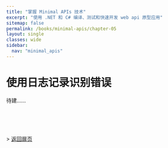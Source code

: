 ```yaml
---
title: "掌握 Minimal APIs 技术"
excerpt: "使用 .NET 和 C# 编译、测试和快速开发 web api 原型应用"
sitemap: false
permalink: /books/minimal-apis/chapter-05
layout: single
classes: wide
sidebar:
  nav: "minimal_apis"
---
```



# 使用日志记录识别错误

待建……

<br/><br/><br/><br/>
&gt;  [返回扉页](/books/minimal-apis)
